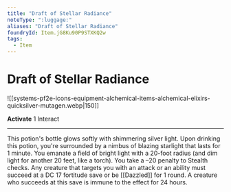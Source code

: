 ```yaml
---
title: "Draft of Stellar Radiance"
noteType: ":luggage:"
aliases: "Draft of Stellar Radiance"
foundryId: Item.jG8Ku90P9STXKQ2w
tags:
  - Item
---
```


# Draft of Stellar Radiance
![[systems-pf2e-icons-equipment-alchemical-items-alchemical-elixirs-quicksilver-mutagen.webp|150]]

**Activate** 1 Interact

* * *

This potion's bottle glows softly with shimmering silver light. Upon drinking this potion, you're surrounded by a nimbus of blazing starlight that lasts for 1 minute. You emanate a field of bright light with a 20-foot radius (and dim light for another 20 feet, like a torch). You take a –20 penalty to Stealth checks. Any creature that targets you with an attack or an ability must succeed at a DC 17 fortitude save or be [[Dazzled]] for 1 round. A creature who succeeds at this save is immune to the effect for 24 hours.


